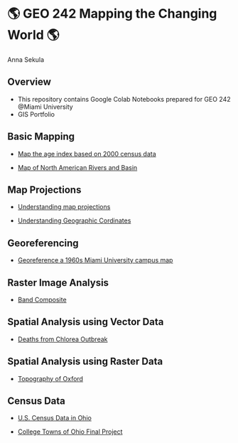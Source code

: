 # :earth_americas: GEO 242 Mapping the Changing World :earth_americas:

Anna Sekula

## Overview
- This repository contains Google Colab Notebooks prepared for GEO 242 @Miami University
- GIS Portfolio

## Basic Mapping

- [Map the age index based on 2000 census data](https://github.com/annasekulaa/gis-project-portfolio-geo242/blob/main/Copy_of_week_05_assignment_template.ipynb)
  
- [Map of North American Rivers and Basin](https://github.com/annasekulaa/gis-project-portfolio-geo242/blob/main/basic-mapping/first-qgis-mapping.ipynb)

## Map Projections

- [Understanding map projections](https://github.com/annasekulaa/gis-project-portfolio-geo242/blob/main/map-coordinate-basics/understanding-coordinates.ipynb)

- [Understanding Geographic Cordinates](https://github.com/annasekulaa/gis-project-portfolio-geo242/blob/main/Copy_of_GEO242a_in_class_exercise_lat_lon_calc.ipynb) 

## Georeferencing

- [Georeference a 1960s Miami University campus map](https://github.com/annasekulaa/gis-project-portfolio-geo242/blob/main/georefrencing.ipynb)

## Raster Image Analysis

- [Band Composite](https://github.com/annasekulaa/gis-project-portfolio-geo242/blob/main/Band%20Compostion/Copy_of_geo242_understand_band_composite.ipynb)

## Spatial Analysis using Vector Data

- [Deaths from Chlorea Outbreak](https://github.com/annasekulaa/GEO242-Group-4-Final-Project/blob/main/Copy_of_week_10_assignment_template.ipynb)

## Spatial Analysis using Raster Data

- [Topography of Oxford](https://github.com/annasekulaa/GEO242-Group-4-Final-Project/blob/main/Copy_of_week_09_assignment_template.ipynb)

## Census Data

- [U.S. Census Data in Ohio](https://github.com/annasekulaa/gis-project-portfolio-geo242/blob/main/Copy_of_week_12_assignment_template.ipynb)
  
- [College Towns of Ohio Final Project](https://arcg.is/1jayDO1)
